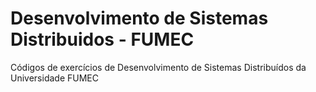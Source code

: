 Desenvolvimento de Sistemas Distribuidos - FUMEC
===================================

Códigos de exercícios de Desenvolvimento de Sistemas Distribuídos da Universidade FUMEC
